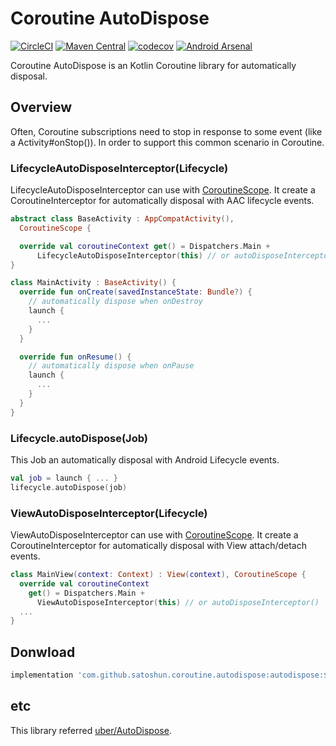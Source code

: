 # Coroutine AutoDispose

[![CircleCI](https://circleci.com/gh/satoshun/CoroutineAutoDispose.svg?style=svg)](https://circleci.com/gh/satoshun/CoroutineAutoDispose)
[![Maven Central](https://maven-badges.herokuapp.com/maven-central/com.github.satoshun.coroutine.autodispose/autodispose/badge.svg)](https://maven-badges.herokuapp.com/maven-central/com.github.satoshun.coroutine.autodispose/autodispose)
[![codecov](https://codecov.io/gh/satoshun/CoroutineAutoDispose/branch/master/graph/badge.svg)](https://codecov.io/gh/satoshun/CoroutineAutoDispose)
[![Android Arsenal](https://img.shields.io/badge/Android%20Arsenal-CoroutineAutoDispose-green.svg?style=flat)](https://android-arsenal.com/details/1/7406)

Coroutine AutoDispose is an Kotlin Coroutine library for automatically disposal.

## Overview

Often, Coroutine subscriptions need to stop in response to some event (like a Activity#onStop()).
In order to support this common scenario in Coroutine.

### LifecycleAutoDisposeInterceptor(Lifecycle)

LifecycleAutoDisposeInterceptor can use with [CoroutineScope](https://kotlin.github.io/kotlinx.coroutines/kotlinx-coroutines-core/kotlinx.coroutines/-coroutine-scope/).
It create a CoroutineInterceptor for automatically disposal with AAC lifecycle events.

```kotlin
abstract class BaseActivity : AppCompatActivity(),
  CoroutineScope {

  override val coroutineContext get() = Dispatchers.Main +
      LifecycleAutoDisposeInterceptor(this) // or autoDisposeInterceptor()
}

class MainActivity : BaseActivity() {
  override fun onCreate(savedInstanceState: Bundle?) {
    // automatically dispose when onDestroy
    launch {
      ...
    }
  }

  override fun onResume() {
    // automatically dispose when onPause
    launch {
      ...
    }
  }
}
```

### Lifecycle.autoDispose(Job)

This Job an automatically disposal with Android Lifecycle events.

```kotlin
val job = launch { ... }
lifecycle.autoDispose(job)
```

### ViewAutoDisposeInterceptor(Lifecycle)

ViewAutoDisposeInterceptor can use with [CoroutineScope](https://kotlin.github.io/kotlinx.coroutines/kotlinx-coroutines-core/kotlinx.coroutines/-coroutine-scope/).
It create a CoroutineInterceptor for automatically disposal with View attach/detach events.

```kotlin
class MainView(context: Context) : View(context), CoroutineScope {
  override val coroutineContext
    get() = Dispatchers.Main +
      ViewAutoDisposeInterceptor(this) // or autoDisposeInterceptor()
  ...
}
```

## Donwload

```groovy
implementation 'com.github.satoshun.coroutine.autodispose:autodispose:${version}'
```

## etc

This library referred [uber/AutoDispose](https://github.com/uber/AutoDispose).
